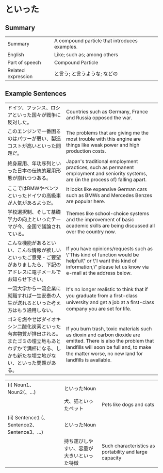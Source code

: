 # といった

## Summary

<table><tr>   <td>Summary</td>   <td>A compound particle that introduces examples.</td></tr><tr>   <td>English</td>   <td>Like; such as; among others</td></tr><tr>   <td>Part of speech</td>   <td>Compound Particle</td></tr><tr>   <td>Related expression</td>   <td>と言う; と言うような; などの</td></tr></table>

## Example Sentences

<table><tr>   <td>ドイツ、フランス、ロシアといった国々が戦争に反対した。</td>   <td>Countries such as Germany, France and Russia opposed the war.</td></tr><tr>   <td>このエンジンで一番困るのはパワーが弱い、製造コストが高いといった問題だ。</td>   <td>The problems that are giving me the most trouble with this engine are things like weak power and high production costs.</td></tr><tr>   <td>終身雇用、年功序列といった日本の伝統的雇用形態が崩れつつある。</td>   <td>Japan's traditional employment practices, such as permanent employment and seniority systems, are (in the process of) falling apart.</td></tr><tr>   <td>ここではBMWやベンツといったドイツの高級車が人気があるようだ。</td>   <td>It looks like expensive German cars such as BMWs and Mercedes Benzes are popular here.</td></tr><tr>   <td>学校選択制、そして基礎学力の向上といったテーマが今、全国で議論されている。</td>   <td>Themes like school-choice systems and the improvement of basic academic skills are being discussed all over the country now.</td></tr><tr>   <td>こんな機能があるといい、こんな情報が欲しいといったご意見・ご要望がありましたら、下記のアドレスに電子メールでお知らせ下さい。</td>   <td>If you have opinions/requests such as \"This kind of function would be helpful\" or \"I want this kind of information,\" please let us know via e-mail at the address below.</td></tr><tr>   <td>一流大学から一流企業に就職すれば一生安泰の人生が送れるといった考え方はもう通用しない。</td>   <td>It's no longer realistic to think that if you graduate from a ﬁrst-class university and get a job at a ﬁrst-class company you are set for life.</td></tr><tr>   <td>ゴミを燃やせばダイオキシン二酸化炭素といった有害物質が排出される。またゴミの埋立地もあとわずかで満杯になる、しかも新たな埋立地がない、といった問題がある。</td>   <td>If you burn trash, toxic materials such as dioxin and carbon dioxide are emitted. There is also the problem that landﬁlls will soon be full and, to make the matter worse, no new land for landﬁlls is available.</td></tr></table>

<table class="table"><tbody><tr class="tr head"><td class="td"><span class="numbers">(i)</span> <span class="bold">Noun<span class="subscript">1</span>、Noun<span class="subscript">2</span>(、…)</span> </td><td class="td"><span class="concept">といった</span><span>Noun</span></td><td class="td"></td></tr><tr class="tr"><td class="td"></td><td class="td"><span>犬、猫</span><span class="concept">といった</span><span>ペット</span></td><td class="td"><span>Pets like dogs and cats</span></td></tr><tr class="tr head"><td class="td"><span class="numbers">(ii)</span> <span class="bold">Sentence1 (、Sentence2、Sentence3、…)</span> </td><td class="td"><span class="concept">といった</span><span>Noun</span></td><td class="td"></td></tr><tr class="tr"><td class="td"></td><td class="td"><span>持ち運びしやすい、容量が大きい</span><span class="concept">といった</span><span>特徴</span></td><td class="td"><span>Such characteristics as portability and large capacity</span></td></tr></tbody></table>

